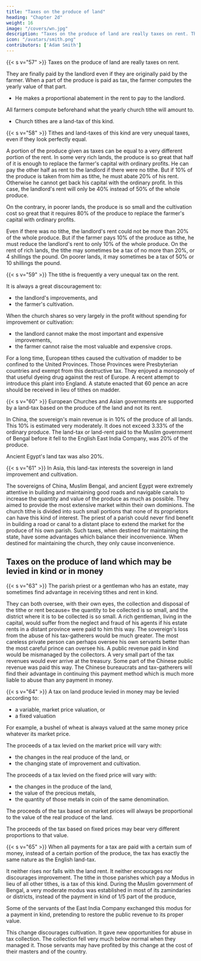 ```yaml
---
title: "Taxes on the produce of land"
heading: "Chapter 2d"
weight: 16
image: "/covers/wn.jpg"
description: "Taxes on the produce of land are really taxes on rent. They are finally paid by the landlord even if they are originally paid by the farmer"
icon: "/avatars/smith.png"
contributors: ['Adam Smith']
---
```



{{< s v="57" >}} Taxes on the produce of land are really taxes on rent.

They are finally paid by the landlord even if they are originally paid by the farmer.
When a part of the produce is paid as tax, the farmer computes the yearly value of that part.
- He makes a proportional abatement in the rent to pay to the landlord.

All farmers compute beforehand what the yearly church tithe will amount to.
- Church tithes are a land-tax of this kind.


{{< s v="58" >}} Tithes and land-taxes of this kind are very unequal taxes, even if they look perfectly equal.

A portion of the produce given as taxes can be equal to a very different portion of the rent.
In some very rich lands, the produce is so great that half of it is enough to replace the farmer's capital with ordinary profits.
    He can pay the other half as rent to the landlord if there were no tithe.
But if 10% of the produce is taken from him as tithe, he must abate 20% of his rent.
    Otherwise he cannot get back his capital with the ordinary profit.
    In this case, the landlord's rent will only be 40% instead of 50% of the whole produce.

On the contrary, in poorer lands, the produce is so small and the cultivation cost so great that it requires 80% of the produce to replace the farmer's capital with ordinary profits.

Even if there was no tithe, the landlord's rent could not be more than 20% of the whole produce.
    But if the farmer pays 10% of the produce as tithe, he must reduce the landlord's rent to only 10% of the whole produce.
On the rent of rich lands, the tithe may sometimes be a tax of no more than 20%, or 4 shillings the pound.
    On poorer lands, it may sometimes be a tax of 50% or 10 shillings the pound.


{{< s v="59" >}} The tithe is frequently a very unequal tax on the rent.

It is always a great discouragement to:
- the landlord's improvements, and
- the farmer's cultivation.

When the church shares so very largely in the profit without spending for improvement or cultivation:
- the landlord cannot make the most important and expensive improvements,
- the farmer cannot raise the most valuable and expensive crops.

For a long time, European tithes caused the cultivation of madder to be confined to the United Provinces.
    Those Provinces were Presbyterian countries and exempt from this destructive tax.
    They enjoyed a monopoly of that useful dyeing drug against the rest of Europe.
    A recent attempt to introduce this plant into England.
        A statute enacted that 60 pence an acre should be received in lieu of tithes on madder.


{{< s v="60" >}} European Churches and Asian governments are supported by a land-tax based on the produce of the land and not its rent.

In China, the sovereign's main revenue is in 10% of the produce of all lands.
    This 10% is estimated very moderately.
    It does not exceed 3.33% of the ordinary produce.
The land-tax or land-rent paid to the Muslim government of Bengal before it fell to the English East India Company, was 20% of the produce.

Ancient Egypt's land tax was also 20%.


{{< s v="61" >}} In Asia, this land-tax interests the sovereign in land improvement and cultivation.

The sovereigns of China, Muslim Bengal, and ancient Egypt were extremely attentive in building and maintaining good roads and navigable canals to increase the quantity and value of the produce as much as possible.
    They aimed to provide the most extensive market within their own dominions.
The church tithe is divided into such small portions that none of its proprietors can have this kind of interest.
    The priest of a parish could never find benefit in building a road or canal to a distant place to extend the market for the produce of his own parish.
Such taxes, when destined for maintaining the state, have some advantages which balance their inconvenience.
    When destined for maintaining the church, they only cause inconvenience.


## Taxes on the produce of land which may be levied in kind or in money

{{< s v="63" >}} The parish priest or a gentleman who has an estate, may sometimes find advantage in receiving tithes and rent in kind.

They can both oversee, with their own eyes, the collection and disposal of the tithe or rent because= 
    the quantity to be collected is so small, and
    the district where it is to be collected is so small.
A rich gentleman, living in the capital, would suffer from the neglect and fraud of his agents if his estate rents in a distant province were paid to him this way.
    The sovereign's loss from the abuse of his tax-gatherers would be much greater.
The most careless private person can perhaps oversee his own servants better than the most careful prince can oversee his.
A public revenue paid in kind would be mismanaged by the collectors.
    A very small part of the tax revenues would ever arrive at the treasury.
Some part of the Chinese public revenue was paid this way.
    The Chinese bureaucrats and tax-gatherers will find their advantage in continuing this payment method which is much more liable to abuse than any payment in money.


{{< s v="64" >}} A tax on land produce levied in money may be levied according to:
- a variable, market price valuation, or
- a fixed valuation

For example, a bushel of wheat is always valued at the same money price whatever its market price.

The proceeds of a tax levied on the market price will vary with:
- the changes in the real produce of the land, or
- the changing state of improvement and cultivation.

The proceeds of a tax levied on the fixed price will vary with:
- the changes in the produce of the land,
- the value of the precious metals,
- the quantity of those metals in coin of the same denomination.

The proceeds of the tax based on market prices will always be proportional to the value of the real produce of the land.

The proceeds of the tax based on fixed prices may bear very different proportions to that value.

{{< s v="65" >}} When all payments for a tax are paid with a certain sum of money, instead of a certain portion of the produce, the tax has exactly the same nature as the English land-tax.

It neither rises nor falls with the land rent.
It neither encourages nor discourages improvement.
The tithe in those parishes which pay a Modus in lieu of all other tithes, is a tax of this kind.
During the Muslim government of Bengal, a very moderate modus was established in most of its zamindaries or districts, instead of the payment in kind of 1/5 part of the produce,

Some of the servants of the East India Company exchanged this modus for a payment in kind, pretending to restore the public revenue to its proper value.

This change discourages cultivation.
It gave new opportunities for abuse in tax collection.
The collection fell very much below normal when they managed it.
Those servants may have profited by this change at the cost of their masters and of the country.
